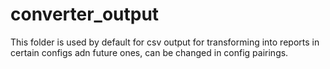 # converter_output
This folder is used by default for csv output for transforming into reports in certain configs adn future ones, can be changed in config pairings.
